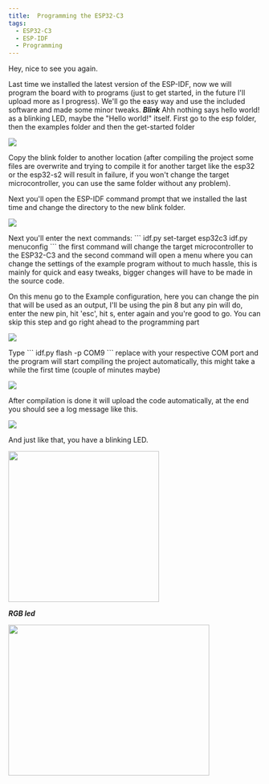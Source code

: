 ```yaml
---
title:  Programming the ESP32-C3
tags:
  - ESP32-C3
  - ESP-IDF
  - Programming
---
```

Hey, nice to see you again.

Last time we installed the latest version of the ESP-IDF, now we will program the board with to programs (just to get started, in the future I'll upload more as I progress). We'll go the easy way and use the included software and made some minor tweaks.
***Blink***
Ahh nothing says hello world! as a blinking LED, maybe the "Hello world!" itself. First go to the esp folder, then the examples folder and then the get-started folder
<p class="aligncenter">
    <img src="{{site.baseurl}}/assets/p0-0222.jpg"/>
</p>
Copy the blink folder to another location (after compiling the project some files are overwrite and trying to compile it for another target like the esp32 or the esp32-s2 will result in failure, if you won't change the target microcontroller, you can use the same folder without any problem).

Next you'll open the ESP-IDF command prompt that we installed the last time and change the directory to the new blink folder.
<p class="aligncenter">
    <img src="{{site.baseurl}}/assets/p1-0222.jpg"/>
</p>
Next you'll enter the next commands:
```
idf.py set-target esp32c3
idf.py menuconfig
```
the first command will change the target microcontroller to the ESP32-C3 and the second command will open a menu where you can change the settings of the example program without to much hassle, this is mainly for quick and easy tweaks, bigger changes will have to be made in the source code.

On this menu go to the Example configuration, here you can change the pin that will be used as an output, I'll be using the pin 8 but any pin will do, enter the new pin, hit 'esc', hit s, enter again and you're good to go. You can skip this step and go right ahead to the programming part
<p class="aligncenter">
    <img src="{{site.baseurl}}/assets/p2-0222.jpg"/>
</p>
Type
```
idf.py flash -p COM9
```
replace with your respective COM port and the program will start compiling the project automatically, this might take a while the first time (couple of minutes maybe)
<p class="aligncenter">
    <img src="{{site.baseurl}}/assets/p3-0222.jpg"/>
</p>
After compilation is done it will upload the code automatically, at the end you should see a log message like this.
<p class="aligncenter">
    <img src="{{site.baseurl}}/assets/p4-0222.jpg"/>
</p>
And just like that, you have a blinking LED.
<p class="aligncenter">
    <img src="{{site.baseurl}}/assets/gif.gif" width="300" height="300"/>
</p>


***RGB led***


<p class="aligncenter">
    <img src="{{site.baseurl}}/assets/gif2.gif" width="400" height="300"/>
</p>
